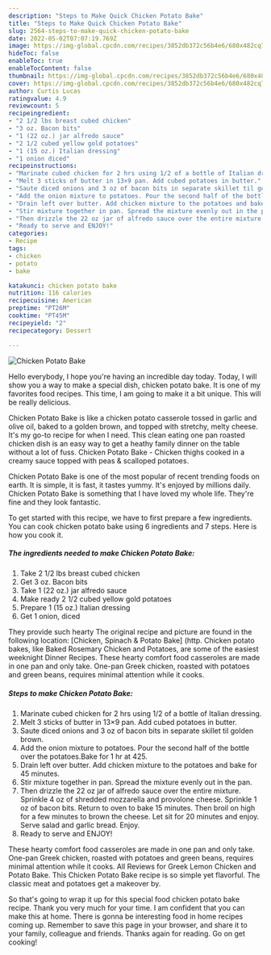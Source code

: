 ```yaml
---
description: "Steps to Make Quick Chicken Potato Bake"
title: "Steps to Make Quick Chicken Potato Bake"
slug: 2564-steps-to-make-quick-chicken-potato-bake
date: 2022-05-02T07:07:19.769Z
image: https://img-global.cpcdn.com/recipes/3852db372c56b4e6/680x482cq70/chicken-potato-bake-recipe-main-photo.jpg
hideToc: false
enableToc: true
enableTocContent: false
thumbnail: https://img-global.cpcdn.com/recipes/3852db372c56b4e6/680x482cq70/chicken-potato-bake-recipe-main-photo.jpg
cover: https://img-global.cpcdn.com/recipes/3852db372c56b4e6/680x482cq70/chicken-potato-bake-recipe-main-photo.jpg
author: Curtis Lucas
ratingvalue: 4.9
reviewcount: 5
recipeingredient:
- "2 1/2 lbs breast cubed chicken"
- "3 oz. Bacon bits"
- "1 (22 oz.) jar alfredo sauce"
- "2 1/2 cubed yellow gold potatoes"
- "1 (15 oz.) Italian dressing"
- "1 onion diced"
recipeinstructions:
- "Marinate cubed chicken for 2 hrs using 1/2 of a bottle of Italian dressing."
- "Melt 3 sticks of butter in 13×9 pan. Add cubed potatoes in butter."
- "Saute diced onions and 3 oz of bacon bits in separate skillet til golden brown."
- "Add the onion mixture to potatoes. Pour the second half of the bottle over the potatoes.Bake for 1 hr at 425."
- "Drain left over butter. Add chicken mixture to the potatoes and bake for 45 minutes."
- "Stir mixture together in pan. Spread the mixture evenly out in the pan."
- "Then drizzle the 22 oz jar of alfredo sauce over the entire mixture. Sprinkle 4 oz of shredded mozzarella and provolone cheese. Sprinkle 1 oz of bacon bits. Return to oven to bake 15 minutes. Then broil on high for a few minutes to brown the cheese. Let sit for 20 minutes and enjoy. Serve salad and garlic bread. Enjoy."
- "Ready to serve and ENJOY!"
categories:
- Recipe
tags:
- chicken
- potato
- bake

katakunci: chicken potato bake 
nutrition: 116 calories
recipecuisine: American
preptime: "PT26M"
cooktime: "PT45M"
recipeyield: "2"
recipecategory: Dessert

---
```



![Chicken Potato Bake](https://img-global.cpcdn.com/recipes/3852db372c56b4e6/680x482cq70/chicken-potato-bake-recipe-main-photo.jpg)

Hello everybody, I hope you're having an incredible day today. Today, I will show you a way to make a special dish, chicken potato bake. It is one of my favorites food recipes. This time, I am going to make it a bit unique. This will be really delicious.

Chicken Potato Bake is like a chicken potato casserole tossed in garlic and olive oil, baked to a golden brown, and topped with stretchy, melty cheese. It&#39;s my go-to recipe for when I need. This clean eating one pan roasted chicken dish is an easy way to get a heathy family dinner on the table without a lot of fuss. Chicken Potato Bake - Chicken thighs cooked in a creamy sauce topped with peas &amp; scalloped potatoes.

Chicken Potato Bake is one of the most popular of recent trending foods on earth. It is simple, it is fast, it tastes yummy. It's enjoyed by millions daily. Chicken Potato Bake is something that I have loved my whole life. They're fine and they look fantastic.


To get started with this recipe, we have to first prepare a few ingredients. You can cook chicken potato bake using 6 ingredients and 7 steps. Here is how you cook it.

<!--inarticleads1-->

##### The ingredients needed to make Chicken Potato Bake:

1. Take 2 1/2 lbs breast cubed chicken
1. Get 3 oz. Bacon bits
1. Take 1 (22 oz.) jar alfredo sauce
1. Make ready 2 1/2 cubed yellow gold potatoes
1. Prepare 1 (15 oz.) Italian dressing
1. Get 1 onion, diced


They provide such hearty The original recipe and picture are found in the following location: [Chicken, Spinach &amp; Potato Bake] (http. Chicken potato bakes, like Baked Rosemary Chicken and Potatoes, are some of the easiest weeknight Dinner Recipes. These hearty comfort food casseroles are made in one pan and only take. One-pan Greek chicken, roasted with potatoes and green beans, requires minimal attention while it cooks. 

<!--inarticleads2-->

##### Steps to make Chicken Potato Bake:

1. Marinate cubed chicken for 2 hrs using 1/2 of a bottle of Italian dressing.
1. Melt 3 sticks of butter in 13×9 pan. Add cubed potatoes in butter.
1. Saute diced onions and 3 oz of bacon bits in separate skillet til golden brown.
1. Add the onion mixture to potatoes. Pour the second half of the bottle over the potatoes.Bake for 1 hr at 425.
1. Drain left over butter. Add chicken mixture to the potatoes and bake for 45 minutes.
1. Stir mixture together in pan. Spread the mixture evenly out in the pan.
1. Then drizzle the 22 oz jar of alfredo sauce over the entire mixture. Sprinkle 4 oz of shredded mozzarella and provolone cheese. Sprinkle 1 oz of bacon bits. Return to oven to bake 15 minutes. Then broil on high for a few minutes to brown the cheese. Let sit for 20 minutes and enjoy. Serve salad and garlic bread. Enjoy.
1. Ready to serve and ENJOY!

These hearty comfort food casseroles are made in one pan and only take. One-pan Greek chicken, roasted with potatoes and green beans, requires minimal attention while it cooks. All Reviews for Greek Lemon Chicken and Potato Bake. This Chicken Potato Bake recipe is so simple yet flavorful. The classic meat and potatoes get a makeover by. 

So that's going to wrap it up for this special food chicken potato bake recipe. Thank you very much for your time. I am confident that you can make this at home. There is gonna be interesting food in home recipes coming up. Remember to save this page in your browser, and share it to your family, colleague and friends. Thanks again for reading. Go on get cooking!

